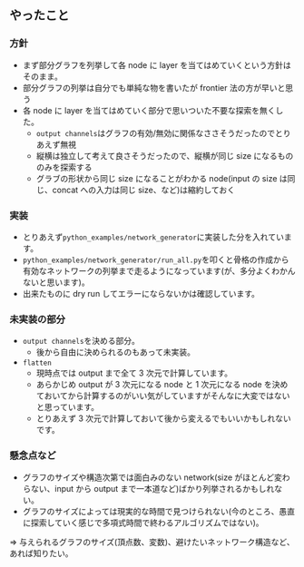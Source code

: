 ## やったこと

### 方針

- まず部分グラフを列挙して各 node に layer を当てはめていくという方針はそのまま。
- 部分グラフの列挙は自分でも単純な物を書いたが frontier 法の方が早いと思う
- 各 node に layer を当てはめていく部分で思いついた不要な探索を無くした。
  - `output channels`はグラフの有効/無効に関係なささそうだったのでとりあえず無視
  - 縦横は独立して考えて良さそうだったので、縦横が同じ size になるもののみを探索する
  - グラブの形状から同じ size になることがわかる node(input の size は同じ、concat への入力は同じ size、など)は縮約しておく

### 実装

- とりあえず`python_examples/network_generator`に実装した分を入れています。
- `python_examples/network_generator/run_all.py`を叩くと骨格の作成から有効なネットワークの列挙まで走るようになっています(が、多分よくわかんないと思います)。
- 出来たものに dry run してエラーにならないかは確認しています。

### 未実装の部分

- `output channels`を決める部分。
  - 後から自由に決められるのもあって未実装。
- `flatten`
  - 現時点では output まで全て 3 次元で計算しています。
  - あらかじめ output が 3 次元になる node と 1 次元になる node を決めておいてから計算するのがいい気がしていますがそんなに大変ではないと思っています。
  - とりあえず 3 次元で計算しておいて後から変えるでもいいかもしれないです。

### 懸念点など

- グラフのサイズや構造次第では面白みのない network(size がほとんど変わらない、input から output まで一本道など)ばかり列挙されるかもしれない。
- グラフのサイズによっては現実的な時間で見つけられない(今のところ、愚直に探索していく感じで多項式時間で終わるアルゴリズムではない)。

=> 与えられるグラフのサイズ(頂点数、変数)、避けたいネットワーク構造など、あれば知りたい。
